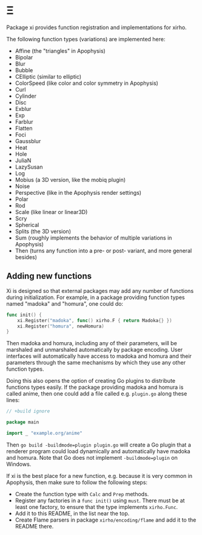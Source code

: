 # Ξ

Package xi provides function registration and implementations for xirho.

The following function types (variations) are implemented here:

- Affine (the "triangles" in Apophysis)
- Bipolar
- Blur
- Bubble
- CElliptic (similar to elliptic)
- ColorSpeed (like color and color symmetry in Apophysis)
- Curl
- Cylinder
- Disc
- Exblur
- Exp
- Farblur
- Flatten
- Foci
- Gaussblur
- Heat
- Hole
- JuliaN
- LazySusan
- Log
- Mobius (a 3D version, like the mobiq plugin)
- Noise
- Perspective (like in the Apophysis render settings)
- Polar
- Rod
- Scale (like linear or linear3D)
- Scry
- Spherical
- Splits (the 3D version)
- Sum (roughly implements the behavior of multiple variations in Apophysis)
- Then (turns any function into a pre- or post- variant, and more general besides)

## Adding new functions

Xi is designed so that external packages may add any number of functions during initialization. For example, in a package providing function types named "madoka" and "homura", one could do:

```go
func init() {
    xi.Register("madoka", func() xirho.F { return Madoka{} })
    xi.Register("homura", newHomura)
}
```

Then madoka and homura, including any of their parameters, will be marshaled and unmarshaled automatically by package encoding. User interfaces will automatically have access to madoka and homura and their parameters through the same mechanisms by which they use any other function types.

Doing this also opens the option of creating Go plugins to distribute functions types easily. If the package providing madoka and homura is called anime, then one could add a file called e.g. `plugin.go` along these lines:

```go
// +build ignore

package main

import _ "example.org/anime"
```

Then `go build -buildmode=plugin plugin.go` will create a Go plugin that a renderer program could load dynamically and automatically have madoka and homura. Note that Go does not implement `-buildmode=plugin` on Windows.

If xi is the best place for a new function, e.g. because it is very common in Apophysis, then make sure to follow the following steps:

- Create the function type with `Calc` and `Prep` methods.
- Register any factories in a `func init()` using `must`. There must be at least one factory, to ensure that the type implements `xirho.Func`.
- Add it to this README, in the list near the top.
- Create Flame parsers in package `xirho/encoding/flame` and add it to the README there.
